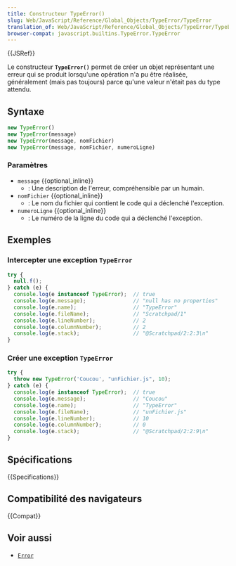 ```yaml
---
title: Constructeur TypeError()
slug: Web/JavaScript/Reference/Global_Objects/TypeError/TypeError
translation_of: Web/JavaScript/Reference/Global_Objects/TypeError/TypeError
browser-compat: javascript.builtins.TypeError.TypeError
---
```

{{JSRef}}

Le constructeur **`TypeError()`** permet de créer un objet représentant une erreur qui se produit lorsqu'une opération n'a pu être réalisée, généralement (mais pas toujours) parce qu'une valeur n'était pas du type attendu.

## Syntaxe

```js
new TypeError()
new TypeError(message)
new TypeError(message, nomFichier)
new TypeError(message, nomFichier, numeroLigne)
```

### Paramètres

- `message` {{optional_inline}}
  - : Une description de l'erreur, compréhensible par un humain.
- `nomFichier` {{optional_inline}}
  - : Le nom du fichier qui contient le code qui a déclenché l'exception.
- `numeroLigne` {{optional_inline}}
  - : Le numéro de la ligne du code qui a déclenché l'exception.

## Exemples

### Intercepter une exception `TypeError`

```js
try {
  null.f();
} catch (e) {
  console.log(e instanceof TypeError);  // true
  console.log(e.message);               // "null has no properties"
  console.log(e.name);                  // "TypeError"
  console.log(e.fileName);              // "Scratchpad/1"
  console.log(e.lineNumber);            // 2
  console.log(e.columnNumber);          // 2
  console.log(e.stack);                 // "@Scratchpad/2:2:3\n"
}
```

### Créer une exception `TypeError`

```js
try {
  throw new TypeError('Coucou', "unFichier.js", 10);
} catch (e) {
  console.log(e instanceof TypeError);  // true
  console.log(e.message);               // "Coucou"
  console.log(e.name);                  // "TypeError"
  console.log(e.fileName);              // "unFichier.js"
  console.log(e.lineNumber);            // 10
  console.log(e.columnNumber);          // 0
  console.log(e.stack);                 // "@Scratchpad/2:2:9\n"
}
```

## Spécifications

{{Specifications}}

## Compatibilité des navigateurs

{{Compat}}

## Voir aussi

- [`Error`](/fr/docs/Web/JavaScript/Reference/Global_Objects/Error)
